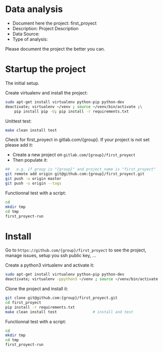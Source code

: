 # Data analysis
- Document here the project: first_proyect
- Description: Project Description
- Data Source:
- Type of analysis:

Please document the project the better you can.

# Startup the project

The initial setup.

Create virtualenv and install the project:
```bash
sudo apt-get install virtualenv python-pip python-dev
deactivate; virtualenv ~/venv ; source ~/venv/bin/activate ;\
    pip install pip -U; pip install -r requirements.txt
```

Unittest test:
```bash
make clean install test
```

Check for first_proyect in gitlab.com/{group}.
If your project is not set please add it:

- Create a new project on `gitlab.com/{group}/first_proyect`
- Then populate it:

```bash
##   e.g. if group is "{group}" and project_name is "first_proyect"
git remote add origin git@github.com:{group}/first_proyect.git
git push -u origin master
git push -u origin --tags
```

Functionnal test with a script:

```bash
cd
mkdir tmp
cd tmp
first_proyect-run
```

# Install

Go to `https://github.com/{group}/first_proyect` to see the project, manage issues,
setup you ssh public key, ...

Create a python3 virtualenv and activate it:

```bash
sudo apt-get install virtualenv python-pip python-dev
deactivate; virtualenv -ppython3 ~/venv ; source ~/venv/bin/activate
```

Clone the project and install it:

```bash
git clone git@github.com:{group}/first_proyect.git
cd first_proyect
pip install -r requirements.txt
make clean install test                # install and test
```
Functionnal test with a script:

```bash
cd
mkdir tmp
cd tmp
first_proyect-run
```
